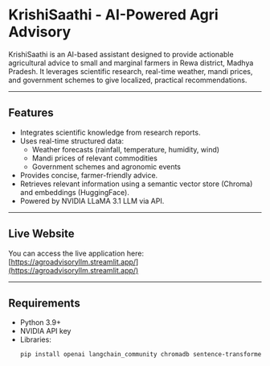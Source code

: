 # KrishiSaathi - AI-Powered Agri Advisory

KrishiSaathi is an AI-based assistant designed to provide actionable agricultural advice to small and marginal farmers in Rewa district, Madhya Pradesh. It leverages scientific research, real-time weather, mandi prices, and government schemes to give localized, practical recommendations.

---

## Features

-   Integrates scientific knowledge from research reports.
-   Uses real-time structured data:
    -   Weather forecasts (rainfall, temperature, humidity, wind)
    -   Mandi prices of relevant commodities
    -   Government schemes and agronomic events
-   Provides concise, farmer-friendly advice.
-   Retrieves relevant information using a semantic vector store (Chroma) and embeddings (HuggingFace).
-   Powered by NVIDIA LLaMA 3.1 LLM via API.

---

## Live Website

You can access the live application here: [https://agroadvisoryllm.streamlit.app/](https://agroadvisoryllm.streamlit.app/)

---

## Requirements

-   Python 3.9+
-   NVIDIA API key
-   Libraries:
    ```bash
    pip install openai langchain_community chromadb sentence-transformers python-dotenv
    ```
